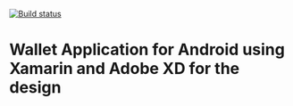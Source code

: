 [![Build status](https://ci.appveyor.com/api/projects/status/0ciaf827r24wjvsv?svg=true)](https://ci.appveyor.com/project/marius02/walletapp)

# Wallet Application for Android using Xamarin and Adobe XD for the design
